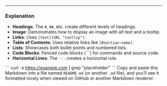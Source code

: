 
---

### Explanation

- **Headings**: The `#`, `##`, etc. create different levels of headings.
- **Image**: Demonstrates how to display an image with alt text and a tooltip.
- **Links**: Uses `[text](URL "tooltip")`.
- **Table of Contents**: Uses relative links like `[#section-name]`.
- **Lists**: Showcases both bullet points and numbered lists.
- **Code Blocks**: Fenced code blocks (```) for commands and source code.
- **Horizontal Lines**: The `---` creates a horizontal rule.

\```
curl -s https://example.com | grep "placeholder"
\```
Copy and paste this Markdown into a file named `README.md` (or another `.md` file), and you’ll see it formatted nicely when viewed on GitHub or another Markdown renderer.
